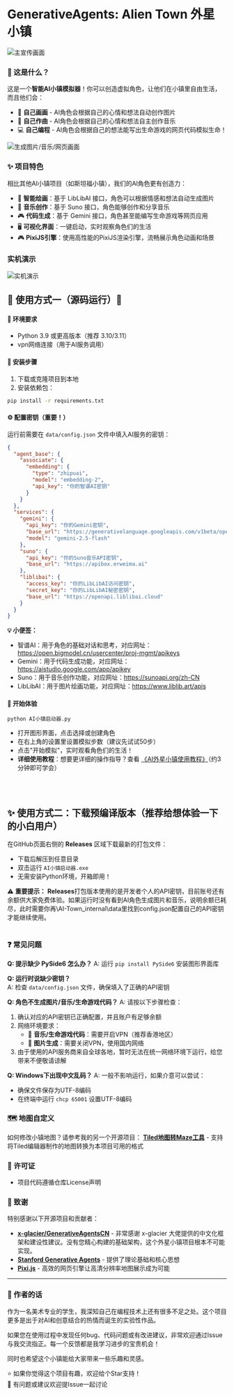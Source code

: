 #  GenerativeAgents: Alien Town 外星小镇

![主宣传画面](github页面图片/主宣传画面.gif)

### 🎯 这是什么？
这是一个**智能AI小镇模拟器**！你可以创造虚拟角色，让他们在小镇里自由生活，而且他们会：
- 🎨 **自己画画** - AI角色会根据自己的心情和想法自动创作图片
- 🎵 **自己作曲** - AI角色会根据自己的心情和想法自主创作音乐  
- 💻 **自己编程** - AI角色会根据自己的想法能写出生命游戏的网页代码模拟生命！


![生成图片/音乐/网页画面](github页面图片/生成图片音乐网页画面.gif)


### ✨ 项目特色
相比其他AI小镇项目（如斯坦福小镇），我们的AI角色更有创造力：
- 🎨 **智能绘画**：基于 LibLibAI 接口，角色可以根据情感和想法自动生成图片
- 🎵 **音乐创作**：基于 Suno 接口，角色能够创作和分享音乐
- 🎮 **代码生成**：基于 Gemini 接口，角色甚至能编写生命游戏等网页应用
- 🖥️ **可视化界面**：一键启动，实时观察角色们的生活
- 🎮 **PixiJS引擎**：使用高性能的PixiJS渲染引擎，流畅展示角色动画和场景

### 实机演示
![实机演示](github页面图片/主页实机画面.gif)
<br>

## 🚀 使用方式一（源码运行）🚀

#### 🔧 环境要求
- Python 3.9 或更高版本（推荐 3.10/3.11）
- vpn网络连接（用于AI服务调用）

#### 💾 安装步骤
1. 下载或克隆项目到本地
2. 安装依赖包：
```bash
pip install -r requirements.txt
```

#### ⚙️ 配置密钥（重要！）
运行前需要在 `data/config.json` 文件中填入AI服务的密钥：

```json
{
  "agent_base": {
    "associate": {
      "embedding": {
        "type": "zhipuai",
        "model": "embedding-2",
        "api_key": "你的智谱AI密钥"
      }
    }
  },
  "services": {
    "gemini": { 
      "api_key": "你的Gemini密钥", 
      "base_url": "https://generativelanguage.googleapis.com/v1beta/openai/",
      "model": "gemini-2.5-flash"
    },
    "suno": { 
      "api_key": "你的Suno音乐API密钥", 
      "base_url": "https://apibox.erweima.ai"
    },
    "liblibai": { 
      "access_key": "你的LibLibAI访问密钥", 
      "secret_key": "你的LibLibAI秘密密钥", 
      "base_url": "https://openapi.liblibai.cloud"
    }
  }
}
```

**💡 小便签：**
- 智谱AI：用于角色的基础对话和思考，对应网址：https://open.bigmodel.cn/usercenter/proj-mgmt/apikeys
- Gemini：用于代码生成功能，对应网址：https://aistudio.google.com/app/apikey
- Suno：用于音乐创作功能，对应网址：https://sunoapi.org/zh-CN
- LibLibAI：用于图片绘画功能，对应网址：https://www.liblib.art/apis

#### 🚀 开始体验

```bash
python AI小镇启动器.py
```
- 打开图形界面，点击选择或创建角色
- 在右上角的设置里设置模拟步数（建议先试试50步）
- 点击"开始模拟"，实时观看角色们的生活！
-  **详细使用教程**：想要更详细的操作指导？查看 [《AI外星小镇使用教程》](github页面图片/AI外星小镇使用教程.pdf)（约3分钟即可学会）
  <br>
  <br>





##  ✨ 使用方式二：下载预编译版本（推荐给想体验一下的小白用户） 
在GitHub页面右侧的 **Releases** 区域下载最新的打包文件：
- 下载后解压到任意目录
- 双击运行 `AI小镇启动器.exe`
- 无需安装Python环境，开箱即用！

⚠️ **重要提示：** 
**Releases**打包版本使用的是开发者个人的API密钥，目前账号还有余额供大家免费体验。如果运行时没有看到AI角色生成图片和音乐，说明余额已耗尽，此时需要你再\AI-Town\_internal\data里找到config.json配置自己的API密钥才能继续使用。
<br>
<br>



### ❓ 常见问题

**Q: 提示缺少 PySide6 怎么办？**
A: 运行 `pip install PySide6` 安装图形界面库

**Q: 运行时说缺少密钥？**  
A: 检查 `data/config.json` 文件，确保填入了正确的API密钥

**Q: 角色不生成图片/音乐/生命游戏代码？**
A: 请按以下步骤检查：
1. 确认对应的API密钥已正确配置，并且账户有足够余额
2. 网络环境要求：
   - 🎵 **音乐/生命游戏代码**：需要开启VPN（推荐香港地区）
   - 🎨 **图片生成**：需要关闭VPN，使用国内网络
3. 由于使用的API服务商来自全球各地，暂时无法在统一网络环境下运行，给您带来不便敬请谅解

**Q: Windows下出现中文乱码？**
A: 一般不影响运行，如果介意可以尝试：
- 确保文件保存为UTF-8编码
- 在终端中运行 `chcp 65001` 设置UTF-8编码



### 🗺️ 地图自定义
如何修改小镇地图？请参考我的另一个开源项目：
**[Tiled地图转Maze工具](https://github.com/jiejieje/tiled_to_maze.json)** - 支持将Tiled编辑器制作的地图转换为本项目可用的格式



### 📄 许可证
- 项目代码遵循仓库License声明


### 🙏 致谢
特别感谢以下开源项目和贡献者：

- **[x-glacier/GenerativeAgentsCN](https://github.com/x-glacier/GenerativeAgentsCN)** - 非常感谢 x-glacier 大佬提供的中文化框架和建设性建议。没有您精心构建的基础架构，这个外星小镇项目根本不可能实现。
- **[Stanford Generative Agents](https://github.com/joonspk-research/generative_agents)** - 提供了理论基础和核心思想
- **[Pixi.js](https://github.com/pixijs/pixijs)** - 高效的网页引擎让高清分辨率地图展示成为可能



---

### 💌 作者的话
作为一名美术专业的学生，我深知自己在编程技术上还有很多不足之处。这个项目更多是出于对AI和创意结合的热情而诞生的实验性作品。

如果您在使用过程中发现任何bug、代码问题或有改进建议，非常欢迎通过Issue与我交流指正。每一个反馈都是我学习进步的宝贵机会！

同时也希望这个小镇能给大家带来一些乐趣和灵感。

⭐ 如果你觉得这个项目有趣，欢迎给个Star支持！  
💬 有问题或建议欢迎提Issue一起讨论  





